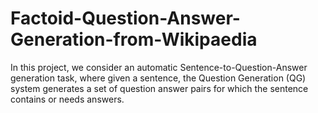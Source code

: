 # Factoid-Question-Answer-Generation-from-Wikipaedia

In this project, we consider an
automatic
Sentence-to-Question-Answer
generation task, where given a
sentence, the Question
Generation (QG) system
generates a set of question
answer pairs for which the
sentence contains or needs
answers.
